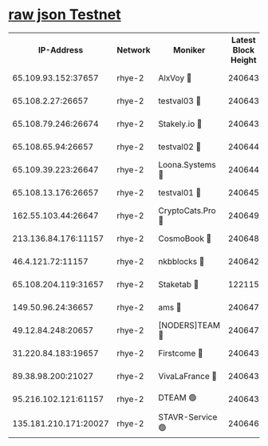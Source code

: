
[raw json Testnet](https://rpc-check.quickt.stavr.tech/quickt/rpc-quickt-result.json)
=


<table><tr><th>IP-Address</th><th>Network</th><th>Moniker</th><th>Latest Block Height</th><th>Earliest Block Height</th><th>Catching Up</th><th>Tx Index</th><th>Voting Power</th><th>Scan Time</th></tr><tr><td>65.109.93.152:37657</td><td>rhye-2</td><td>AlxVoy 🔴</td><td>240643</td><td>1</td><td>False</td><td>on</td><td>144071</td><td>2024-01-08T11:04:04.132048090UTC</td></tr><tr><td>65.108.2.27:26657</td><td>rhye-2</td><td>testval03 🔴</td><td>240643</td><td>1</td><td>False</td><td>on</td><td>11002050</td><td>2024-01-08T11:04:07.021511490UTC</td></tr><tr><td>65.108.79.246:26674</td><td>rhye-2</td><td>Stakely.io 🔴</td><td>240643</td><td>1</td><td>False</td><td>on</td><td>10010</td><td>2024-01-08T11:04:09.414668178UTC</td></tr><tr><td>65.108.65.94:26657</td><td>rhye-2</td><td>testval02 🔴</td><td>240644</td><td>1</td><td>False</td><td>on</td><td>11002050</td><td>2024-01-08T11:04:12.338489285UTC</td></tr><tr><td>65.109.39.223:26647</td><td>rhye-2</td><td>Loona.Systems 🔴</td><td>240644</td><td>1</td><td>False</td><td>off</td><td>86949</td><td>2024-01-08T11:04:14.769100743UTC</td></tr><tr><td>65.108.13.176:26657</td><td>rhye-2</td><td>testval01 🔴</td><td>240645</td><td>1</td><td>False</td><td>on</td><td>13082010</td><td>2024-01-08T11:04:15.842972795UTC</td></tr><tr><td>162.55.103.44:26647</td><td>rhye-2</td><td>CryptoCats.Pro 🔴</td><td>240649</td><td>1</td><td>False</td><td>off</td><td>9999</td><td>2024-01-08T11:04:46.022997768UTC</td></tr><tr><td>213.136.84.176:11157</td><td>rhye-2</td><td>CosmoBook 🔴</td><td>240648</td><td>65301</td><td>False</td><td>off</td><td>1528057</td><td>2024-01-08T11:04:39.634306378UTC</td></tr><tr><td>46.4.121.72:11157</td><td>rhye-2</td><td>nkbblocks 🔴</td><td>240642</td><td>70101</td><td>False</td><td>off</td><td>81491</td><td>2024-01-08T11:03:59.284468219UTC</td></tr><tr><td>65.108.204.119:31657</td><td>rhye-2</td><td>Staketab 🔴</td><td>122115</td><td>121601</td><td>False</td><td>on</td><td>9900</td><td>2024-01-08T11:04:15.153168847UTC</td></tr><tr><td>149.50.96.24:36657</td><td>rhye-2</td><td>ams 🔴</td><td>240647</td><td>133501</td><td>False</td><td>on</td><td>10786</td><td>2024-01-08T11:04:29.047089743UTC</td></tr><tr><td>49.12.84.248:20657</td><td>rhye-2</td><td>[NODERS]TEAM 🔴</td><td>240647</td><td>146001</td><td>False</td><td>on</td><td>59690</td><td>2024-01-08T11:04:26.636944820UTC</td></tr><tr><td>31.220.84.183:19657</td><td>rhye-2</td><td>Firstcome 🔴</td><td>240643</td><td>165001</td><td>False</td><td>off</td><td>724902</td><td>2024-01-08T11:04:06.609319005UTC</td></tr><tr><td>89.38.98.200:21027</td><td>rhye-2</td><td>VivaLaFrance 🔴</td><td>240643</td><td>220501</td><td>False</td><td>off</td><td>10000</td><td>2024-01-08T11:04:01.734555776UTC</td></tr><tr><td>95.216.102.121:61157</td><td>rhye-2</td><td>DTEAM 🟢</td><td>240643</td><td>230101</td><td>False</td><td>on</td><td>0</td><td>2024-01-08T11:04:09.816020026UTC</td></tr><tr><td>135.181.210.171:20027</td><td>rhye-2</td><td>STAVR-Service 🟢</td><td>240646</td><td>240001</td><td>False</td><td>on</td><td>0</td><td>2024-01-08T11:04:24.354298529UTC</td></tr></table>